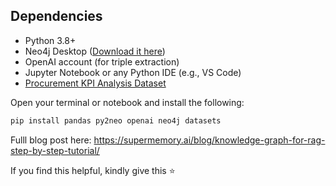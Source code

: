 ## Dependencies

-   Python 3.8+
-   Neo4j Desktop ([Download it here](https://neo4j.com/download/))
-   OpenAI account (for triple extraction)
-   Jupyter Notebook or any Python IDE (e.g., VS Code)
-   [Procurement KPI Analysis Dataset](https://www.kaggle.com/datasets/shahriarkabir/procurement-kpi-analysis-dataset)
    
Open your terminal or notebook and install the following:

```python
pip install pandas py2neo openai neo4j datasets
```
Fulll blog post here: https://supermemory.ai/blog/knowledge-graph-for-rag-step-by-step-tutorial/

If you find this helpful, kindly give this ⭐
